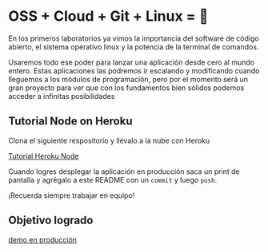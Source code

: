 # OSS + Cloud + Git + Linux = :rocket:

En los primeros laboratorios ya vimos la importancia del software de código abierto, el sistema operativo linux y la potencia de la terminal de comandos.

Usaremos todo ese poder para lanzar una aplicación desde cero al mundo entero. Estas aplicaciones las podremos ir escalando y modificando cuando lleguemos a los módulos de programación, pero por el momento será un gran proyecto para ver que con los fundamentos bien sólidos podemos acceder a infinitas posibilidades

## Tutorial Node on Heroku

Clona el siguiente respositorio y llévalo a la nube con Heroku

[Tutorial Heroku Node](https://github.com/heroku/node-js-getting-started)

Cuando logres desplegar la aplicación en producción saca un print de pantalla y agrégalo a este README con un `commit` y luego `push`.

¡Recuerda siempre trabajar en equipo!

## Objetivo logrado

[demo en producción](https://serene-brook-86273.herokuapp.com/)